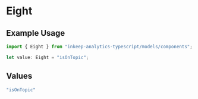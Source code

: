 # Eight

## Example Usage

```typescript
import { Eight } from "inkeep-analytics-typescript/models/components";

let value: Eight = "isOnTopic";
```

## Values

```typescript
"isOnTopic"
```